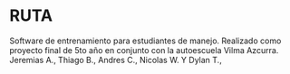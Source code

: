 # RUTA
 Software de entrenamiento para estudiantes de manejo. Realizado como proyecto final de 5to año en conjunto con la autoescuela Vilma Azcurra. Jeremias A., Thiago B., Andres C., Nicolas W. Y Dylan T.,
